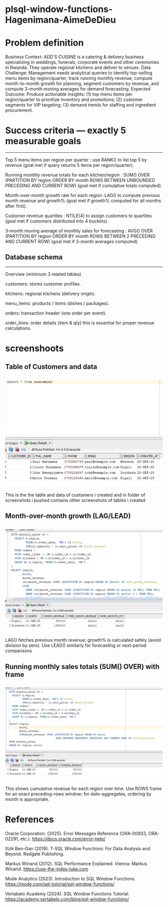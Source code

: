 # plsql-window-functions-Hagenimana-AimeDeDieu
#  Problem definition 

Business Context: ADD'S CUISINE is a catering & delivery business specializing in weddings, funerals, corporate events and other ceremonies in Rwanda. They operate regional kitchens and deliver to venues.
Data Challenge: Management needs analytical queries to identify top-selling menu items by region/quarter, track running monthly revenue, compute month-to-month growth for planning, segment customers by revenue, and compute 3-month moving averages for demand forecasting.
Expected Outcome: Produce actionable insights: (1) top menu items per region/quarter to prioritize inventory and promotions; (2) customer segments for VIP targeting; (3) demand trends for staffing and ingredient procurement.

#  Success criteria — exactly 5 measurable goals 
-------------------------------------------------
Top 5 menu items per region per quarter : use RANK() to list top 5 by revenue (goal met if query returns 5 items per region/quarter).

Running monthly revenue totals for each kitchen/region : SUM() OVER (PARTITION BY region ORDER BY month ROWS BETWEEN UNBOUNDED PRECEDING AND CURRENT ROW) (goal met if cumulative totals computed).

Month-over-month growth rate for each region :LAG() to compute previous month revenue and growth% (goal met if growth% computed for all months after first).

Customer revenue quartiles : NTILE(4) to assign customers to quartiles (goal met if customers distributed into 4 buckets).

3-month moving average of monthly sales for forecasting : AVG() OVER (PARTITION BY region ORDER BY month ROWS BETWEEN 2 PRECEDING AND CURRENT ROW) (goal met if 3-month averages computed).

##  Database schema 
-------------------
Overview (minimum 3 related tables)

customers: stores customer profiles.

kitchens: regional kitchens (delivery origin).

menu_items: products / items (dishes / packages).

orders: transaction header (one order per event).

order_lines: order details (item & qty) this is essential for proper revenue calculations.

# screenshoots
Table of Customers and data
-------------------------
![customer table](screenshots/customers.png)
---------------------------------------
This is the the table and data of customers i created and in folder of screenshots i pushed contains other screenshots of tables i created


Month-over-month growth (LAG/LEAD)
---------------------------------
![navigation](screenshots/Navigation.png)
-------------------------------------------
LAG() fetches previous month revenue; growth% is calculated safely (avoid division by zero). Use LEAD() similarly for forecasting or next-period comparisons

Running monthly sales totals (SUM() OVER) with frame
---------------------------------------
![aggregate](screenshots/aggregate.png)
-----------------------------------------
This shows cumulative revenue for each region over time. Use ROWS frame for an exact preceding-rows window; for date-aggregates, ordering by month is appropriate.


#  References
Oracle Corporation. (2025). Error Messages Reference (ORA-00933, ORA-02291, etc.).
https://docs.oracle.com/error-help/

Itzik Ben-Gan (2019). T-SQL Window Functions: For Data Analysis and Beyond. Redgate Publishing.

Markus Winand (2012). SQL Performance Explained. Vienna: Markus Winand.
https://use-the-index-luke.com

Mode Analytics (2023). Introduction to SQL Window Functions.
https://mode.com/sql-tutorial/sql-window-functions/

Vertabelo Academy (2024). SQL Window Functions Tutorial.
https://academy.vertabelo.com/blog/sql-window-functions/
